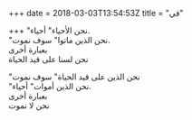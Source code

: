 +++
date = 2018-03-03T13:54:53Z
title = "في"

+++ 
"نحن الأحياء" أحياء.   
"نحن الذين ماتوا" سوف نموت.   
بعبارة أخرى   
نحن لسنا على قيد الحياة   
   
"نحن الذين على قيد الحياة" سوف نموت   
"نحن الذين أموات" أحياء.   
بعبارة أخرى   
نحن لا نموت  